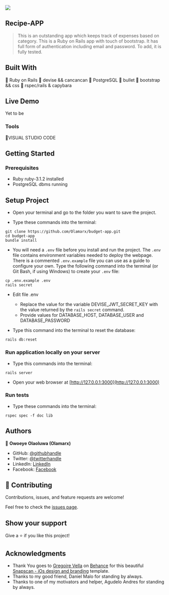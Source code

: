 ![](https://img.shields.io/badge/Microverse-blueviolet)

## Recipe-APP

> This is an outstanding app which keeps track of expenses based on category. This is a Ruby on Rails app with touch of bootstrap. It has full form of authentication including email and password. To add, it is fully tested.

## Built With

🔷 Ruby on Rails
🔷 devise && cancancan
🔷 PostgreSQL
🔷 bullet
🔷 bootstrap && css
🔷 rspec/rails & capybara
## Live Demo

Yet to be

### Tools

💠VISUAL STUDIO CODE

## Getting Started

### Prerequisites

- Ruby ruby-3.1.2 installed
- PostgreSQL dbms running

## Setup Project

- Open your terminal and go to the folder you want to save the project.

- Type these commands into the terminal:

```
git clone https://github.com/Olamarx/budget-app.git
cd budget-app
bundle install
```

- You will need a `.env` file before you install and run the project. The `.env` file contains environment variables needed to deploy the webpage. There is a commented `.env.example` file you can use as a guide to configure your own. Type the following command into the terminal (or Git Bash, if using Windows) to create your `.env` file:

```
cp .env.example .env
rails secret
```

- Edit file .env

  - Replace the value for the variable DEVISE_JWT_SECRET_KEY with the value returned by the `rails secret` command.
  - Provide values for DATABASE_HOST, DATABASE_USER and DATABASE_PASSWORD

- Type this command into the terminal to reset the database:

```
rails db:reset
```
### Run application locally on your server

- Type this commands into the terminal:

```
rails server
```

- Open your web browser at [http://127.0.0.1:3000](http://127.0.0.1:3000)

### Run tests

- Type these commands into the terminal:

```
rspec spec -f doc lib
```

## Authors

👤 **Owoeye Olaoluwa (Olamarx)**

- GitHub: [@githubhandle](https://github.com/Olamarx)
- Twitter: [@twitterhandle](https://twitter.com/Owoeye0laoluwa)
- LinkedIn: [LinkedIn](https://www.linkedin.com/in/olaoluwa-owoeye-617702162/)
- Facebook: [Facebook](https://web.facebook.com/olaoluwa.owoeye.39)

## 🤝 Contributing

Contributions, issues, and feature requests are welcome!

Feel free to check the [issues page](../../issues/).

## Show your support

Give a ⭐️ if you like this project!

## Acknowledgments

- Thank You goes to [Gregoire Vella](https://www.behance.net/gregoirevella) on [Behance](https://www.behance.net/) for this beautiful [Snapscan - iOs design and branding](https://www.behance.net/gallery/19759151/Snapscan-iOs-design-and-branding) template.
- Thanks to my good friend, Daniel Malo for standing by always.
- Thanks to one of my motivators and helper, Agudelo Andres for standing by always.
